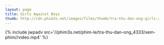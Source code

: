 ```yaml
---
layout: page
title: Girls Against Boys
thumb: http://cdn.phim3s.net/images/films/thumb/tra-thu-dan-ong-girls-against-boys-2012.jpg
---
```

{% include jwpadv src='//phim3s.net/phim-le/tra-thu-dan-ong_4333/xem-phim//video.mp4' %}